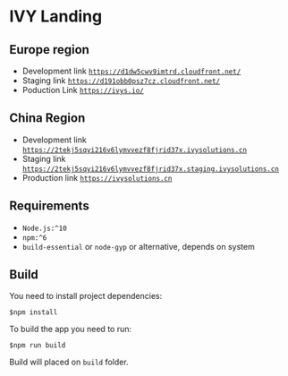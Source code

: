 # IVY Landing

## Europe region

- Development link [`https://d1dw5cwv9imtrd.cloudfront.net/`](https://d1dw5cwv9imtrd.cloudfront.net/)
- Staging link [`https://d191obb0psz7cz.cloudfront.net/`](https://d191obb0psz7cz.cloudfront.net/)
- Poduction Link [`https://ivys.io/`](https://ivys.io/)

## China Region

- Development link [`https://2tekj5sqyi216v6lymvvezf8fjrid37x.ivysolutions.cn`](https://2tekj5sqyi216v6lymvvezf8fjrid37x.ivysolutions.cn)
- Staging link [`https://2tekj5sqyi216v6lymvvezf8fjrid37x.staging.ivysolutions.cn`](https://2tekj5sqyi216v6lymvvezf8fjrid37x.staging.ivysolutions.cn)
- Production link [`https://ivysolutions.cn`](https://ivysolutions.cn)

## Requirements

- `Node.js:^10`
- `npm:^6`
- `build-essential` or `node-gyp` or alternative, depends on system

## Build

You need to install project dependencies:

    $npm install

To build the app you need to run:

    $npm run build

Build will placed on `build` folder.
